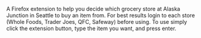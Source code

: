 A Firefox extension to help you decide which grocery store at Alaska Junction in Seattle to buy an item from. 
For best results login to each store (Whole Foods, Trader Joes, QFC, Safeway) before using. 
To use simply click the extension button, type the item you want, and press enter.
